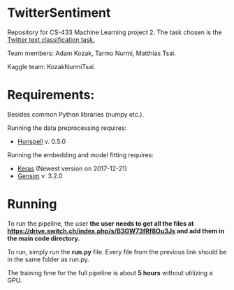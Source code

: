 # TwitterSentiment
Repository for CS-433 Machine Learning project 2.
The task chosen is the [Twitter text classification task.](https://www.kaggle.com/c/epfml17-text)

Team members: Adam Kozak, Tarmo Nurmi, Matthias Tsai.

Kaggle team: KozakNurmiTsai.

# Requirements:
Besides common Python libraries (numpy etc.).

Running the data preprocessing requires:
- [Hunspell](https://pypi.python.org/pypi/hunspell) v. 0.5.0

Running the embedding and model fitting requires:
- [Keras](https://github.com/fchollet/keras) (Newest version on 2017-12-21)
- [Gensim](https://pypi.python.org/pypi/gensim) v. 3.2.0

# Running

To run the pipeline, the user **the user needs to get all the files at https://drive.switch.ch/index.php/s/B3GW73fRf8Ou3Js and add them in the main code directory.**

To run, simply run the **run.py** file. Every file from the previous link should be in the same folder as run.py.

The training time for the full pipeline is about **5 hours** without utilizing a GPU.
